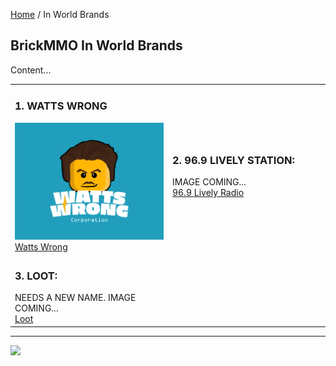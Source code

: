<style>@import url("//readme.codeadam.ca/readme.css");</style>

[Home](/) / In World Brands

## BrickMMO In World Brands

Content...

<table style="width:100%;">
<tr>
<td width="50%">

<h3>1. WATTS WRONG</h3>
<img src="/watts/png/Watts_Wrong_Primary_Logo.png">
<br>
<a href="/watts">Watts Wrong</a>

</td>
<td width="50%">

<h3>2. 96.9 LIVELY STATION:</h3>
IMAGE COMING...
<br>
<a href="/lively">96.9 Lively Radio</a>

</td>
</tr>
<tr>
<td>

<h3>3. LOOT:</h3>
NEEDS A NEW NAME. IMAGE COMING...
<br>
<a href="/loot">Loot</a>

  
</td>
</tr>
</table>

---

<a href="https://brickmmo.com">
<img src="https://brickmmo.com/images/brickmmo-logo-horizontal.jpg" width="100">
</a>
